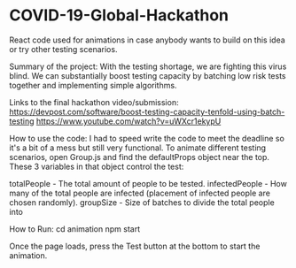 # COVID-19-Global-Hackathon
React code used for animations in case anybody wants to build on this idea or try other testing scenarios.

Summary of the project:
With the testing shortage, we are fighting this virus blind. We can substantially boost testing capacity by batching low risk tests together and implementing simple algorithms.

Links to the final hackathon video/submission:
https://devpost.com/software/boost-testing-capacity-tenfold-using-batch-testing
https://www.youtube.com/watch?v=uWXcr1ekypU

How to use the code:
I had to speed write the code to meet the deadline so it's a bit of a mess but still very functional.  To animate different testing scenarios, open Group.js and find the defaultProps object near the top.  These 3 variables in that object control the test:

totalPeople - The total amount of people to be tested.
infectedPeople - How many of the total people are infected (placement of infected people are chosen randomly).
groupSize - Size of batches to divide the total people into

How to Run:
cd animation
npm start

Once the page loads, press the Test button at the bottom to start the animation.
